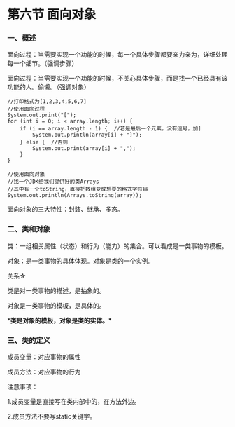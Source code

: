 # 第六节 面向对象

### 一、概述

面向过程：当需要实现一个功能的时候，每一个具体步骤都要亲力亲为，详细处理每一个细节。（强调步骤）

面向过程：当需要实现一个功能的时候，不关心具体步骤，而是找一个已经具有该功能的人。偷懒。（强调对象）

 

```
//打印格式为[1,2,3,4,5,6,7]
//使用面向过程
System.out.print("[");
for (int i = 0; i < array.length; i++) {
    if (i == array.length - 1) {  //若是最后一个元素，没有逗号，加]
        System.out.println(array[i] + "]");
    } else {  //否则
        System.out.print(array[i] + ",");
    }
}
```

 

```
//使用面向对象
//找一个JDK给我们提供好的类Arrays
//其中有一个toString，直接把数组变成想要的格式字符串
System.out.println(Arrays.toString(array));
```

 

面向对象的三大特性：封装、继承、多态。

 

### 二、类和对象

类：一组相关属性（状态）和行为（能力）的集合。可以看成是一类事物的模板。

对象：是一类事物的具体体现。对象是类的一个实例。

 

关系☆

类是对一类事物的描述，是抽象的。

对象是一类事物的模板，是具体的。

***类是对象的模板，对象是类的实体。\***

 

### 三、类的定义

成员变量：对应事物的属性

成员方法：对应事物的行为



注意事项：

1.成员变量是直接写在类内部中的，在方法外边。

2.成员方法不要写static关键字。